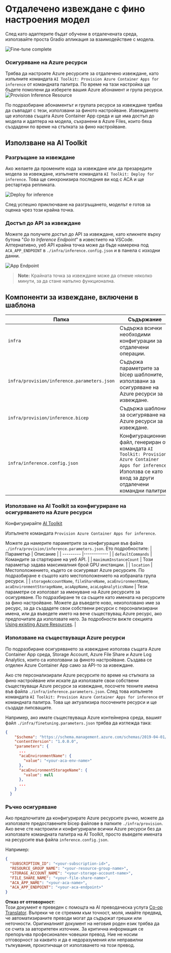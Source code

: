 <!--
CO_OP_TRANSLATOR_METADATA:
{
  "original_hash": "a54cd3d65b6963e4e8ce21e143c3ab04",
  "translation_date": "2025-07-16T21:22:26+00:00",
  "source_file": "md/01.Introduction/03/Remote_Interence.md",
  "language_code": "bg"
}
-->
# Отдалечено извеждане с фино настроения модел

След като адаптерите бъдат обучени в отдалечената среда, използвайте проста Gradio апликация за взаимодействие с модела.

![Fine-tune complete](../../../../../translated_images/log-finetuning-res.7b92254e7e822c7ffbec00f51a29199b0a53cefdd7fd2ce8330e4f787d98a94a.bg.png)

### Осигуряване на Azure ресурси
Трябва да настроите Azure ресурсите за отдалечено извеждане, като изпълните командата `AI Toolkit: Provision Azure Container Apps for inference` от командната палитра. По време на тази настройка ще бъдете помолени да изберете вашия Azure абонамент и група ресурси.  
![Provision Inference Resource](../../../../../translated_images/command-provision-inference.467afc8d351642fc03bc2ae439330ad1253da4f08ed8a8e98cdf89ca5c7ae4c5.bg.png)
   
По подразбиране абонаментът и групата ресурси за извеждане трябва да съвпадат с тези, използвани за финото настройване. Извеждането ще използва същата Azure Container App среда и ще има достъп до модела и адаптера на модела, съхранени в Azure Files, които бяха създадени по време на стъпката за фино настройване.

## Използване на AI Toolkit

### Разгръщане за извеждане  
Ако желаете да промените кода за извеждане или да презаредите модела за извеждане, изпълнете командата `AI Toolkit: Deploy for inference`. Това ще синхронизира последния ви код с ACA и ще рестартира репликата.

![Deploy for inference](../../../../../translated_images/command-deploy.9adb4e310dd0b0aec6bb518f3c5b19a945ca040216da11e210666ad0330702ea.bg.png)

След успешно приключване на разгръщането, моделът е готов за оценка чрез този крайна точка.

### Достъп до API за извеждане

Можете да получите достъп до API за извеждане, като кликнете върху бутона "*Go to Inference Endpoint*" в известието на VSCode. Алтернативно, уеб API крайна точка може да бъде намерена под `ACA_APP_ENDPOINT` в `./infra/inference.config.json` и в панела с изходни данни.

![App Endpoint](../../../../../translated_images/notification-deploy.446e480a44b1be5848fd31391c467b8d42c2db1d5daffa2250c9fcd3d8486164.bg.png)

> **Note:** Крайната точка за извеждане може да отнеме няколко минути, за да стане напълно функционална.

## Компоненти за извеждане, включени в шаблона

| Папка | Съдържание |
| ------ |--------- |
| `infra` | Съдържа всички необходими конфигурации за отдалечени операции. |
| `infra/provision/inference.parameters.json` | Съдържа параметрите за bicep шаблоните, използвани за осигуряване на Azure ресурси за извеждане. |
| `infra/provision/inference.bicep` | Съдържа шаблони за осигуряване на Azure ресурси за извеждане. |
| `infra/inference.config.json` | Конфигурационният файл, генериран от командата `AI Toolkit: Provision Azure Container Apps for inference`. Използва се като вход за други отдалечени командни палитри. |

### Използване на AI Toolkit за конфигуриране на осигуряването на Azure ресурси
Конфигурирайте [AI Toolkit](https://marketplace.visualstudio.com/items?itemName=ms-windows-ai-studio.windows-ai-studio)

Изпълнете командата `Provision Azure Container Apps for inference`.

Можете да намерите параметрите за конфигурация във файла `./infra/provision/inference.parameters.json`. Ето подробностите:
| Параметър | Описание |
| --------- |------------ |
| `defaultCommands` | Командите за стартиране на уеб API. |
| `maximumInstanceCount` | Този параметър задава максималния брой GPU инстанции. |
| `location` | Местоположението, където се осигуряват Azure ресурсите. По подразбиране е същото като местоположението на избраната група ресурси. |
| `storageAccountName`, `fileShareName`, `acaEnvironmentName`, `acaEnvironmentStorageName`, `acaAppName`,  `acaLogAnalyticsName` | Тези параметри се използват за именуване на Azure ресурсите за осигуряване. По подразбиране те са същите като имената на ресурсите за фино настройване. Можете да въведете ново, неизползвано име за ресурс, за да създадете свои собствени ресурси с персонализирани имена, или да въведете името на вече съществуващ Azure ресурс, ако предпочитате да използвате него. За подробности вижте секцията [Using existing Azure Resources](../../../../../md/01.Introduction/03). |

### Използване на съществуващи Azure ресурси

По подразбиране осигуряването за извеждане използва същата Azure Container App среда, Storage Account, Azure File Share и Azure Log Analytics, които са използвани за финото настройване. Създава се отделен Azure Container App само за API-то за извеждане.

Ако сте персонализирали Azure ресурсите по време на стъпката за фино настройване или искате да използвате свои собствени съществуващи Azure ресурси за извеждане, посочете техните имена във файла `./infra/inference.parameters.json`. След това изпълнете командата `AI Toolkit: Provision Azure Container Apps for inference` от командната палитра. Това ще актуализира посочените ресурси и ще създаде липсващите.

Например, ако имате съществуваща Azure контейнерна среда, вашият файл `./infra/finetuning.parameters.json` трябва да изглежда така:

```json
{
    "$schema": "https://schema.management.azure.com/schemas/2019-04-01/deploymentParameters.json#",
    "contentVersion": "1.0.0.0",
    "parameters": {
      ...
      "acaEnvironmentName": {
        "value": "<your-aca-env-name>"
      },
      "acaEnvironmentStorageName": {
        "value": null
      },
      ...
    }
  }
```

### Ръчно осигуряване  
Ако предпочитате да конфигурирате Azure ресурсите ръчно, можете да използвате предоставените bicep файлове в папките `./infra/provision`. Ако вече сте настроили и конфигурирали всички Azure ресурси без да използвате командната палитра на AI Toolkit, просто въведете имената на ресурсите във файла `inference.config.json`.

Например:

```json
{
  "SUBSCRIPTION_ID": "<your-subscription-id>",
  "RESOURCE_GROUP_NAME": "<your-resource-group-name>",
  "STORAGE_ACCOUNT_NAME": "<your-storage-account-name>",
  "FILE_SHARE_NAME": "<your-file-share-name>",
  "ACA_APP_NAME": "<your-aca-name>",
  "ACA_APP_ENDPOINT": "<your-aca-endpoint>"
}
```

**Отказ от отговорност**:  
Този документ е преведен с помощта на AI преводаческа услуга [Co-op Translator](https://github.com/Azure/co-op-translator). Въпреки че се стремим към точност, моля, имайте предвид, че автоматизираните преводи могат да съдържат грешки или неточности. Оригиналният документ на неговия роден език трябва да се счита за авторитетен източник. За критична информация се препоръчва професионален човешки превод. Ние не носим отговорност за каквито и да е недоразумения или неправилни тълкувания, произтичащи от използването на този превод.